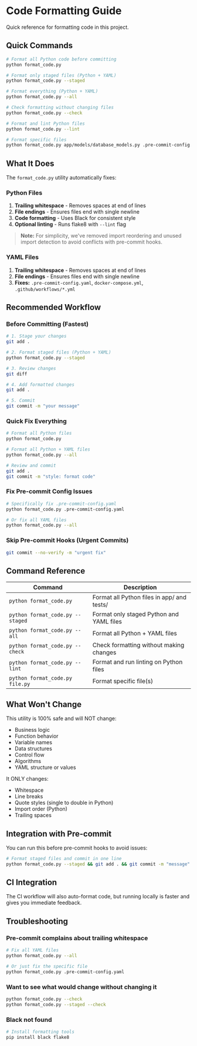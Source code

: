 # Code Formatting Guide

Quick reference for formatting code in this project.

## Quick Commands

```bash
# Format all Python code before committing
python format_code.py

# Format only staged files (Python + YAML)
python format_code.py --staged

# Format everything (Python + YAML)
python format_code.py --all

# Check formatting without changing files
python format_code.py --check

# Format and lint Python files
python format_code.py --lint

# Format specific files
python format_code.py app/models/database_models.py .pre-commit-config.yaml
```

## What It Does

The `format_code.py` utility automatically fixes:

### Python Files
1. **Trailing whitespace** - Removes spaces at end of lines
2. **File endings** - Ensures files end with single newline
3. **Code formatting** - Uses Black for consistent style
4. **Optional linting** - Runs flake8 with `--lint` flag

> **Note:** For simplicity, we've removed import reordering and unused import detection to avoid conflicts with pre-commit hooks.

### YAML Files
1. **Trailing whitespace** - Removes spaces at end of lines
2. **File endings** - Ensures files end with single newline
3. **Fixes:** `.pre-commit-config.yaml`, `docker-compose.yml`, `.github/workflows/*.yml`

## Recommended Workflow

### Before Committing (Fastest)

```bash
# 1. Stage your changes
git add .

# 2. Format staged files (Python + YAML)
python format_code.py --staged

# 3. Review changes
git diff

# 4. Add formatted changes
git add .

# 5. Commit
git commit -m "your message"
```

### Quick Fix Everything

```bash
# Format all Python files
python format_code.py

# Format all Python + YAML files
python format_code.py --all

# Review and commit
git add .
git commit -m "style: format code"
```

### Fix Pre-commit Config Issues

```bash
# Specifically fix .pre-commit-config.yaml
python format_code.py .pre-commit-config.yaml

# Or fix all YAML files
python format_code.py --all
```

### Skip Pre-commit Hooks (Urgent Commits)

```bash
git commit --no-verify -m "urgent fix"
```

## Command Reference

| Command | Description |
|---------|-------------|
| `python format_code.py` | Format all Python files in app/ and tests/ |
| `python format_code.py --staged` | Format only staged Python and YAML files |
| `python format_code.py --all` | Format all Python + YAML files |
| `python format_code.py --check` | Check formatting without making changes |
| `python format_code.py --lint` | Format and run linting on Python files |
| `python format_code.py file.py` | Format specific file(s) |

## What Won't Change

This utility is 100% safe and will NOT change:
- Business logic
- Function behavior
- Variable names
- Data structures
- Control flow
- Algorithms
- YAML structure or values

It ONLY changes:
- Whitespace
- Line breaks
- Quote styles (single to double in Python)
- Import order (Python)
- Trailing spaces

## Integration with Pre-commit

You can run this before pre-commit hooks to avoid issues:

```bash
# Format staged files and commit in one line
python format_code.py --staged && git add . && git commit -m "message"
```

## CI Integration

The CI workflow will also auto-format code, but running locally is faster and gives you immediate feedback.

## Troubleshooting

### Pre-commit complains about trailing whitespace

```bash
# Fix all YAML files
python format_code.py --all

# Or just fix the specific file
python format_code.py .pre-commit-config.yaml
```

### Want to see what would change without changing it

```bash
python format_code.py --check
python format_code.py --staged --check
```

### Black not found

```bash
# Install formatting tools
pip install black flake8
```
